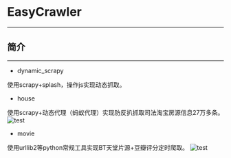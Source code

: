 # EasyCrawler
--------

## 简介
--------
- dynamic_scrapy

使用scrapy+splash，操作js实现动态抓取。

- house

使用scrapy+动态代理（蚂蚁代理）实现防反扒抓取司法淘宝房源信息27万多条。
![test](https://i.imgsafe.org/4babe875bb.jpg)

- movie

使用urllib2等python常规工具实现BT天堂片源+豆瓣评分定时爬取。
![test](https://i.imgsafe.org/4bb429517f.jpg)
